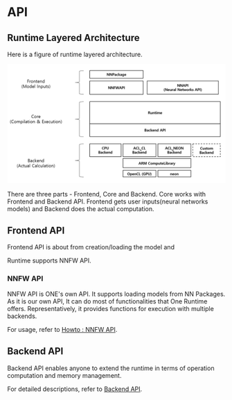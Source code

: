 # API

## Runtime Layered Architecture

Here is a figure of runtime layered architecture.

![Layered Architecture](api-layered-arch.png)

There are three parts - Frontend, Core and Backend. Core works with Frontend and Backend API. Frontend gets user inputs(neural networks models) and Backend does the actual computation.

## Frontend API

Frontend API is about from creation/loading the model and

Runtime supports NNFW API.

### NNFW API

NNFW API is ONE's own API. It supports loading models from NN Packages. As it is our own API, It can do most of functionalities that One Runtime offers. Representatively, it provides functions for execution with multiple backends.

For usage, refer to [Howto : NNFW API](../howto/how-to-use-nnfw-api.md).

## Backend API

Backend API enables anyone to extend the runtime in terms of operation computation and memory management.

For detailed descriptions, refer to [Backend API](../runtime/backend-api.md).
